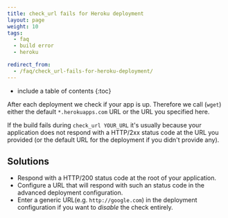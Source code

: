 ```yaml
---
title: check_url fails for Heroku deployment
layout: page
weight: 10
tags:
  - faq
  - build error
  - heroku

redirect_from:
  - /faq/check_url-fails-for-heroku-deployment/
---
```


* include a table of contents
{:toc}

After each deployment we check if your app is up. Therefore we call (`wget`) either the default `*.herokuapps.com` URL or the URL you specified here.

If the build fails during `check_url YOUR_URL` it's usually because your application does not respond with a HTTP/2xx status code at the URL you provided (or the default URL for the deployment if you didn't provide any).

## Solutions

* Respond with a HTTP/200 status code at the root of your application.
* Configure a URL that will respond with such an status code in the advanced deployment configuration.
* Enter a generic URL(e.g. `http://google.com`) in the deployment configuration if you want to _disable_ the check entirely.

